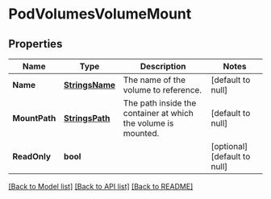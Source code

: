 # PodVolumesVolumeMount

## Properties
Name | Type | Description | Notes
------------ | ------------- | ------------- | -------------
**Name** | [**StringsName**](strings.Name.md) | The name of the volume to reference. | [default to null]
**MountPath** | [**StringsPath**](strings.Path.md) | The path inside the container at which the volume is mounted. | [default to null]
**ReadOnly** | **bool** |  | [optional] [default to null]

[[Back to Model list]](../README.md#documentation-for-models) [[Back to API list]](../README.md#documentation-for-api-endpoints) [[Back to README]](../README.md)


